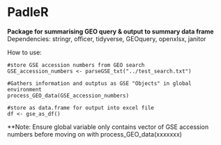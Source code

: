 # PadleR
**Package for summarising GEO query & output to summary data frame**
Dependencies: stringr, officer, tidyverse, GEOquery, openxlsx, janitor

How to use:
```
#store GSE accession numbers from GEO search
GSE_accession_numbers <- parseGSE_txt("../test_search.txt")

#Gathers information and outptus as GSE "Objects" in global environment
process_GEO_data(GSE_accession_numbers)

#store as data.frame for output into excel file
df <- gse_as_df()
```

**Note: Ensure global variable only contains vector of GSE accession numbers before moving on with process_GEO_data(xxxxxxx)
